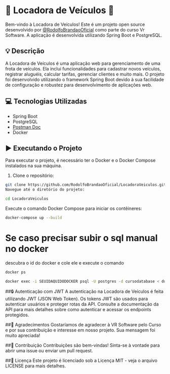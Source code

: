 # 🚗 Locadora de Veículos 🚗

Bem-vindo à Locadora de Veículos! Este é um projeto open source desenvolvido por [@RodolfoBrandaoOficial](inserir-link-do-perfil) como parte do curso Vr Software. A aplicação é desenvolvida utilizando Spring Boot e PostgreSQL.

## 💡 Descrição

A Locadora de Veículos é uma aplicação web para gerenciamento de uma frota de veículos. Ela inclui funcionalidades para cadastrar novos veículos, registrar aluguéis, calcular tarifas, gerenciar clientes e muito mais. O projeto foi desenvolvido utilizando o framework Spring Boot devido à sua facilidade de configuração e robustez para desenvolvimento de aplicações web.

## 💻 Tecnologias Utilizadas

- Spring Boot
- PostgreSQL
- [Postman Doc](https://documenter.getpostman.com/view/17799534/2sA3JM8Me8)
- Docker

## ▶️ Executando o Projeto

Para executar o projeto, é necessário ter o Docker e o Docker Compose instalados na sua máquina.

1. Clone o repositório:

```bash
git clone https://github.com/RodolfoBrandaoOficial/LocadoraVeiculos.git
Navegue até o diretório do projeto:
```

```bash
cd LocadoraVeiculos
```
Execute o comando Docker Compose para iniciar os contêineres:

```bash
docker-compose up --build
```
# Se caso precisar subir o sql manual no docker 
descubra o id do docker e cole ele e execute o comando
```bash
docker ps
```
```bash
docker exec -i SEUIDAQUIDODOCKER psql -U postgres -d cursodatabase < dump.sql
```


##🔒 Autenticação com JWT
A autenticação na Locadora de Veículos é feita utilizando JWT (JSON Web Token). Os tokens JWT são usados para autenticar usuários e proteger rotas da API. Consulte a documentação da API para mais detalhes sobre como autenticar e acessar os endpoints protegidos.

##🙏 Agradecimentos
Gostaríamos de agradecer à VR Software pelo Curso e por sua contribuição e interesse em nosso projeto. Sua mensagem foi muito apreciada!

##🤝 Contribuição
Contribuições são bem-vindas! Sinta-se à vontade para abrir uma issue ou enviar um pull request.

##📝 Licença
Este projeto é licenciado sob a Licença MIT - veja o arquivo LICENSE para mais detalhes.
